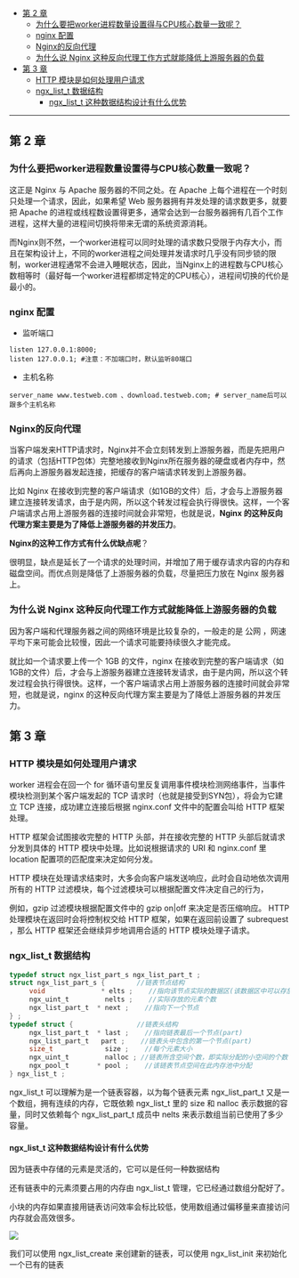 
- [第 2 章](#第-2-章)
	- [为什么要把worker进程数量设置得与CPU核心数量一致呢？](#为什么要把worker进程数量设置得与cpu核心数量一致呢)
	- [nginx 配置](#nginx-配置)
	- [Nginx的反向代理](#nginx的反向代理)
	- [为什么说 Nginx  这种反向代理工作方式就能降低上游服务器的负载](#为什么说-nginx--这种反向代理工作方式就能降低上游服务器的负载)
- [第 3 章](#第-3-章)
	- [HTTP 模块是如何处理用户请求](#http-模块是如何处理用户请求)
	- [ngx_list_t 数据结构](#ngx_list_t-数据结构)
		- [ngx_list_t 这种数据结构设计有什么优势](#ngx_list_t-这种数据结构设计有什么优势)



----------

## 第 2 章

### 为什么要把worker进程数量设置得与CPU核心数量一致呢？

这正是 Nginx 与 Apache 服务器的不同之处。在 Apache 上每个进程在一个时刻只处理一个请求，因此，如果希望 Web 服务器拥有并发处理的请求数更多，就要把 Apache 的进程或线程数设置得更多，通常会达到一台服务器拥有几百个工作进程，这样大量的进程间切换将带来无谓的系统资源消耗。

而Nginx则不然，一个worker进程可以同时处理的请求数只受限于内存大小，而且在架构设计上，不同的worker进程之间处理并发请求时几乎没有同步锁的限制，worker进程通常不会进入睡眠状态，因此，当Nginx上的进程数与CPU核心数相等时（最好每一个worker进程都绑定特定的CPU核心），进程间切换的代价是最小的。

### nginx 配置

- 监听端口

```
listen 127.0.0.1:8000;
listen 127.0.0.1; #注意：不加端口时，默认监听80端口
```

- 主机名称

```
server_name www.testweb.com 、download.testweb.com; # server_name后可以跟多个主机名称
```

### Nginx的反向代理

当客户端发来HTTP请求时，Nginx并不会立刻转发到上游服务器，而是先把用户的请求（包括HTTP包体）完整地接收到Nginx所在服务器的硬盘或者内存中，然后再向上游服务器发起连接，把缓存的客户端请求转发到上游服务器。

比如 Nginx 在接收到完整的客户端请求（如1GB的文件）后，才会与上游服务器建立连接转发请求，由于是内网，所以这个转发过程会执行得很快。这样，一个客户端请求占用上游服务器的连接时间就会非常短，也就是说，**Nginx 的这种反向代理方案主要是为了降低上游服务器的并发压力**。

**Nginx的这种工作方式有什么优缺点呢**？

很明显，缺点是延长了一个请求的处理时间，并增加了用于缓存请求内容的内存和磁盘空间。而优点则是降低了上游服务器的负载，尽量把压力放在 Nginx 服务器上。


### 为什么说 Nginx  这种反向代理工作方式就能降低上游服务器的负载

因为客户端和代理服务器之间的网络环境是比较复杂的，一般走的是 公网 ，网速平均下来可能会比较慢，因此一个请求可能要持续很久才能完成。

就比如一个请求要上传一个 1GB 的文件，nginx 在接收到完整的客户端请求（如1GB的文件）后，才会与上游服务器建立连接转发请求，由于是内网，所以这个转发过程会执行得很快。这样，一个客户端请求占用上游服务器的连接时间就会非常短，也就是说，nginx 的这种反向代理方案主要是为了降低上游服务器的并发压力。

## 第 3 章

### HTTP 模块是如何处理用户请求

worker 进程会在回一个 for 循环语句里反复调用事件模块检测网络事件，当事件模块检测到某个客户端发起的 TCP 请求时（也就是接受到SYN包），将会为它建立 TCP 连接，成功建立连接后根据 nginx.conf 文件中的配置会叫给 HTTP 框架处理。

HTTP 框架会试图接收完整的 HTTP 头部，并在接收完整的 HTTP 头部后就请求分发到具体的 HTTP 模块中处理。比如说根据请求的 URI 和 nginx.conf 里 location 配置项的匹配度来决定如何分发。

HTTP 模块在处理请求结束时，大多会向客户端发送响应，此时会自动地依次调用所有的 HTTP 过滤模块，每个过滤模块可以根据配置文件决定自己的行为，

例如，gzip 过滤模块根据配置文件中的 gzip on|off 来决定是否压缩响应。 HTTP 处理模块在返回时会将控制权交给 HTTP 框架，如果在返回前设置了 subrequest ，那么 HTTP 框架还会继续异步地调用合适的 HTTP 模块处理子请求。

### ngx_list_t 数据结构

```c
typedef struct ngx_list_part_s ngx_list_part_t ;
struct ngx_list_part_s {        //链表节点结构
     void              * elts ;    //指向该节点实际的数据区(该数据区中可以存放nalloc个大小为size的元素)
     ngx_uint_t         nelts ;    //实际存放的元素个数
     ngx_list_part_t  * next ;    //指向下一个节点
} ;
typedef struct {                //链表头结构
     ngx_list_part_t  * last ;    //指向链表最后一个节点(part)
     ngx_list_part_t   part ;    //链表头中包含的第一个节点(part)
     size_t             size ;    //每个元素大小
     ngx_uint_t         nalloc ; //链表所含空间个数，即实际分配的小空间的个数
     ngx_pool_t       * pool ;    //该链表节点空间在此内存池中分配
} ngx_list_t ;
```

ngx_list_t 可以理解为是一个链表容器，以为每个链表元素 ngx_list_part_t 又是一个数组，拥有连续的内存，它既依赖 ngx_list_t 里的 size 和 nalloc 表示数据的容量，同时又依赖每个 ngx_list_part_t 成员中 nelts 来表示数组当前已使用了多少容量。

#### ngx_list_t 这种数据结构设计有什么优势

因为链表中存储的元素是灵活的，它可以是任何一种数据结构

还有链表中的元素须要占用的内存由 ngx_list_t 管理，它已经通过数组分配好了。

小块的内存如果直接用链表访问效率会标比较低，使用数组通过偏移量来直接访问内存就会高效很多。

![](https://cdn.jsdelivr.net/gh/kendall-cpp/blogPic@main/寻offer总结02/ngx_list_t.1my0hxp46kqo.png)

我们可以使用 ngx_list_create 来创建新的链表，可以使用 ngx_list_init 来初始化一个已有的链表

